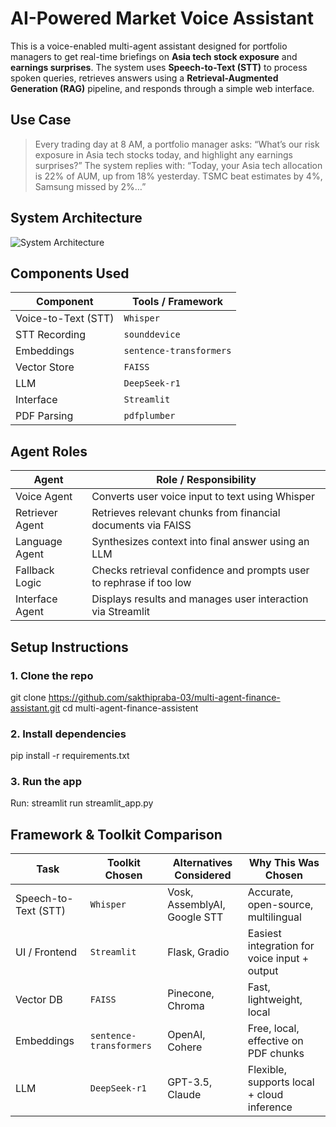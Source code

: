 # AI-Powered Market Voice Assistant
This is a voice-enabled multi-agent assistant designed for portfolio managers to get real-time briefings on **Asia tech stock exposure** and **earnings surprises**. The system uses **Speech-to-Text (STT)** to process spoken queries, retrieves answers using a **Retrieval-Augmented Generation (RAG)** pipeline, and responds through a simple web interface.

## Use Case
> Every trading day at 8 AM, a portfolio manager asks:
        “What’s our risk exposure in Asia tech stocks today, and highlight any earnings surprises?”
> The system replies with:
        “Today, your Asia tech allocation is 22% of AUM, up from 18% yesterday. TSMC beat estimates by 4%, Samsung missed by 2%…”

## System Architecture
![System Architecture](./assets/architecture.png)

## Components Used

| Component        | Tools / Framework            |
|------------------|------------------------------|
| Voice-to-Text (STT) | `Whisper`                 |
| STT Recording    | `sounddevice`                |
| Embeddings       | `sentence-transformers`      |
| Vector Store     | `FAISS`                      |
| LLM              | `DeepSeek-r1`                |
| Interface        | `Streamlit`                  |
| PDF Parsing      | `pdfplumber`                 |


## Agent Roles

| Agent            | Role / Responsibility                                              |
|------------------|--------------------------------------------------------------------|
|Voice Agent       | Converts user voice input to text using Whisper                    |
|Retriever Agent   | Retrieves relevant chunks from financial documents via FAISS       |
|Language Agent    | Synthesizes context into final answer using an LLM                 |
|Fallback Logic    | Checks retrieval confidence and prompts user to rephrase if too low|
|Interface Agent   | Displays results and manages user interaction via Streamlit        |

## Setup Instructions

### 1. Clone the repo
git clone https://github.com/sakthipraba-03/multi-agent-finance-assistant.git
cd multi-agent-finance-assistent

### 2. Install dependencies
pip install -r requirements.txt

### 3. Run the app
Run: streamlit run streamlit_app.py

## Framework & Toolkit Comparison
| Task                | Toolkit Chosen         | Alternatives Considered      | Why This Was Chosen                          |
|---------------------|------------------------|------------------------------|----------------------------------------------|
| Speech-to-Text (STT)| `Whisper`              | Vosk, AssemblyAI, Google STT | Accurate, open-source, multilingual          |
| UI / Frontend       | `Streamlit`            | Flask, Gradio                | Easiest integration for voice input + output |
| Vector DB           | `FAISS`                | Pinecone, Chroma             | Fast, lightweight, local                     |
| Embeddings          | `sentence-transformers`| OpenAI, Cohere               | Free, local, effective on PDF chunks         |
| LLM                 | `DeepSeek-r1`          | GPT-3.5, Claude              | Flexible, supports local + cloud inference   |